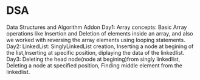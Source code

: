 # DSA
Data Structures and Algorithm Addon
Day1: 
Array concepts: Basic Array operations like Insertion and Deletion of elements inside an array, and also we worked with reversing the array elements using looping statements. 
Day2: LinkedList: SinglyLinkedList creation, Inserting a node at begining of the list,Inserting at specific position, diplaying the data of the linkedlist. 
Day3: Deleting the head node(node at begining)from singly linkedlist, Deleting a node at specified position, Finding middle element from the linkedlist.
